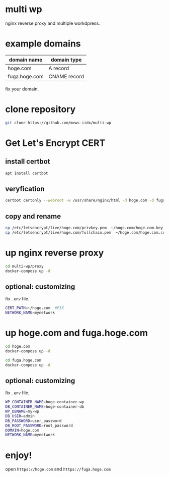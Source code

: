 # multi wp

nginx reverse proxy and multiple workdpress.

# example domains
| domain name   | domain type  |
| -----------   | -----------  |
| hoge.com      | A record     |
| fuga.hoge.com | CNAME record |
fix your domain.

# clone repository
```sh
git clone https://github.com/mews-iidx/multi-wp
```

# Get Let's Encrypt CERT
## install certbot
```sh
apt install certbot
```

## veryfication
```sh
certbot certonly --webroot -w /usr/share/nginx/html -d hoge.com -d fuga.hoge.com
```
## copy and rename
```sh
cp /etc/letsencrypt/live/hoge.com/privkey.pem  ~/hoge.com/hoge.com.key
cp /etc/letsencrypt/live/hoge.com/fullchain.pem  ~/hoge.com/hoge.com.crt
```

# up nginx reverse proxy

```sh
cd multi-wp/proxy
docker-compose up -d
```
## optional: customizing
fix ``.env`` file.
```sh
CERT_PATH=~/hoge.com  #FIX
NETWORK_NAME=mynetwork
```

# up hoge.com and fuga.hoge.com

```sh
cd hoge.com
docker-compose up -d

cd fuga.hoge.com
docker-compose up -d
```
## optional: customizing 
fix ``.env`` file.
```sh
WP_CONTAINER_NAME=hoge-container-wp
DB_CONTAINER_NAME=hoge-container-db
WP_DBNAME=my-wp
DB_USER=admin
DB_PASSWORD=user_password
DB_ROOT_PASSWORD=root_password
DOMAIN=hoge.com
NETWORK_NAME=mynetwork
```
# enjoy!
open ``https://hoge.com`` and ``https://fuga.hoge.com``
